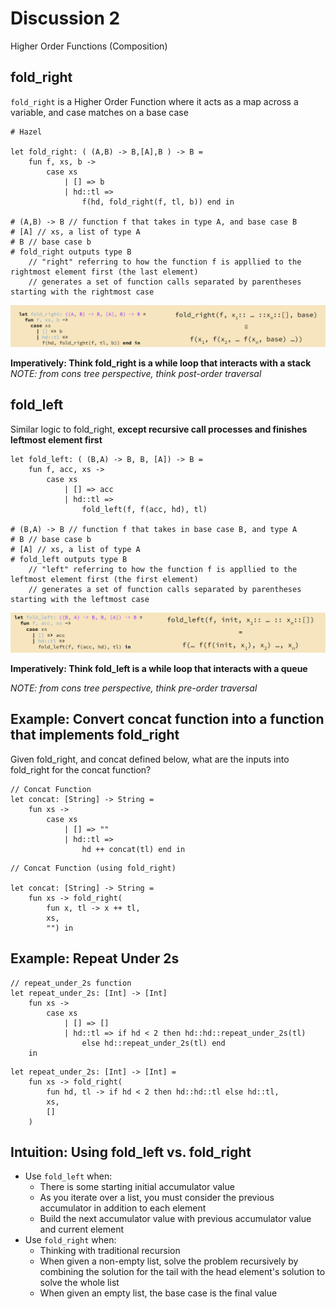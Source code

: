 # Discussion 2

Higher Order Functions (Composition)

## fold_right

`fold_right` is a Higher Order Function where it acts as a map across a variable, and case matches on a base case

```
# Hazel

let fold_right: ( (A,B) -> B,[A],B ) -> B = 
    fun f, xs, b -> 
        case xs
            | [] => b
            | hd::tl => 
                f(hd, fold_right(f, tl, b)) end in 

# (A,B) -> B // function f that takes in type A, and base case B
# [A] // xs, a list of type A
# B // base case b
# fold_right outputs type B 
    // "right" referring to how the function f is appllied to the rightmost element first (the last element)
    // generates a set of function calls separated by parentheses starting with the rightmost case 
```
![](./images/fold_right_eval.png)

**Imperatively: Think fold_right is a while loop that interacts with a stack**
*NOTE: from cons tree perspective, think post-order traversal*

## fold_left

Similar logic to fold_right, **except recursive call processes and finishes leftmost element first**

```
let fold_left: ( (B,A) -> B, B, [A]) -> B = 
    fun f, acc, xs -> 
        case xs
            | [] => acc
            | hd::tl =>
                fold_left(f, f(acc, hd), tl)

# (B,A) -> B // function f that takes in base case B, and type A
# B // base case b
# [A] // xs, a list of type A
# fold_left outputs type B 
    // "left" referring to how the function f is appllied to the leftmost element first (the first element)
    // generates a set of function calls separated by parentheses starting with the leftmost case 
```
![](./images/fold_left_eval.png)

**Imperatively: Think fold_left is a while loop that interacts with a queue**

*NOTE: from cons tree perspective, think pre-order traversal*

## Example: Convert concat function into a function that implements fold_right

Given fold_right, and concat defined below, what are the inputs into fold_right for the concat function?

```
// Concat Function
let concat: [String] -> String =
    fun xs -> 
        case xs 
            | [] => ""
            | hd::tl =>
                hd ++ concat(tl) end in
```

```
// Concat Function (using fold_right)

let concat: [String] -> String = 
    fun xs -> fold_right(
        fun x, tl -> x ++ tl, 
        xs, 
        "") in 
```

## Example: Repeat Under 2s

```
// repeat_under_2s function 
let repeat_under_2s: [Int] -> [Int] 
    fun xs -> 
        case xs
            | [] => []
            | hd::tl => if hd < 2 then hd::hd::repeat_under_2s(tl)
                else hd::repeat_under_2s(tl) end
    in
```

```
let repeat_under_2s: [Int] -> [Int] = 
    fun xs -> fold_right(
        fun hd, tl -> if hd < 2 then hd::hd::tl else hd::tl, 
        xs, 
        []
    )
```

## Intuition: Using fold_left vs. fold_right

* Use `fold_left` when:
  * There is some starting initial accumulator value
  * As you iterate over a list, you must consider the previous accumulator in addition to each element
  * Build the next accumulator value with previous accumulator value and current element
* Use `fold_right` when:
  * Thinking with traditional recursion
  * When given a non-empty list, solve the problem recursively by combining the solution for the tail with the head element's solution to solve the whole list
  * When given an empty list, the base case is the final value
